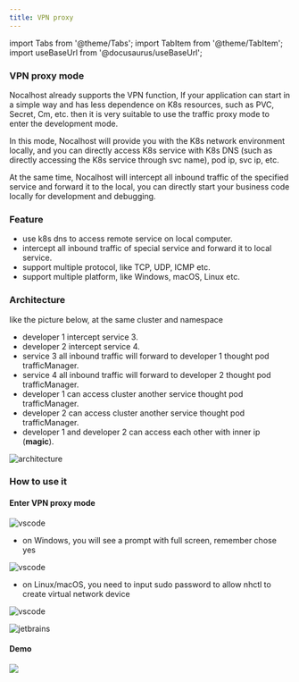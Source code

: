 ```yaml
---
title: VPN proxy
---
```


import Tabs from '@theme/Tabs'; import TabItem from '@theme/TabItem'; import useBaseUrl from '@docusaurus/useBaseUrl';

### VPN proxy mode

Nocalhost already supports the VPN function, If your application can start in a simple way and has less dependence on
K8s resources, such as PVC, Secret, Cm, etc. then it is very suitable to use the traffic proxy mode to enter the
development mode.

In this mode, Nocalhost will provide you with the K8s network environment locally, and you can directly access K8s
service with K8s DNS (such as directly accessing the K8s service through svc name), pod ip, svc ip, etc.

At the same time, Nocalhost will intercept all inbound traffic of the specified service and forward it to the local, you
can directly start your business code locally for development and debugging.

### Feature

- use k8s dns to access remote service on local computer.
- intercept all inbound traffic of special service and forward it to local service.
- support multiple protocol, like TCP, UDP, ICMP etc.
- support multiple platform, like Windows, macOS, Linux etc.

### Architecture

like the picture below, at the same cluster and namespace

- developer 1 intercept service 3.
- developer 2 intercept service 4.
- service 3 all inbound traffic will forward to developer 1 thought pod trafficManager.
- service 4 all inbound traffic will forward to developer 2 thought pod trafficManager.
- developer 1 can access cluster another service thought pod trafficManager.
- developer 2 can access cluster another service thought pod trafficManager.
- developer 1 and developer 2 can access each other with inner ip (**magic**).

![architecture](/img/vpn/vpn-replace-traffic-manager.png)

### How to use it

#### Enter VPN proxy mode

![vscode](/img/vpn/vpn-replace-start-all.png)

- on Windows, you will see a prompt with full screen, remember chose yes

![vscode](/img/vpn/vpn-replace-sudo-password-windows.png)

- on Linux/macOS, you need to input sudo password to allow nhctl to create virtual network device

![vscode](/img/vpn/vpn-replace-sudo-password-jetbrains.png)

![jetbrains](/img/vpn/vpn-replace-sudo-password.png)

#### Demo

![](/img/vpn/vpn-replace-demo.gif)












